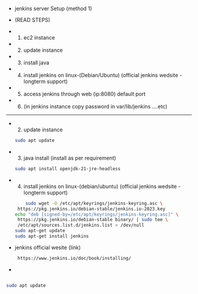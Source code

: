 - jenkins server Setup (method 1)

- (READ STEPS)

- 1) ec2 instance 
- 2) update instance 
- 3) install java 
- 4) install jenkins on linux-(Debian/Ubuntu) (official jenkins wedsite - longterm support) 
- 5) access jenkins through web (ip:8080) default port
- 6) (in jenkins instance copy password in var/lib/jenkins ....etc)

---
- 2) update instance
   
   ```bash
   sudo apt update

   ```
- 3) java install (install as per requirement)

   ```bash
   sudo apt install openjdk-21-jre-headless
   

   ```

- 4) install jenkins on linux-(debian/ubuntu) (official jenkins wedsite - longterm support)

   ```bash
       sudo wget -O /etc/apt/keyrings/jenkins-keyring.asc \
    https://pkg.jenkins.io/debian-stable/jenkins.io-2023.key
  echo "deb [signed-by=/etc/apt/keyrings/jenkins-keyring.asc]" \
    https://pkg.jenkins.io/debian-stable binary/ | sudo tee \
    /etc/apt/sources.list.d/jenkins.list > /dev/null
  sudo apt-get update
  sudo apt-get install jenkins

   ```
- jenkins official wesite (link)    
   ```bash
    https://www.jenkins.io/doc/book/installing/

   ```
-   

   ```bash
   

   ```
   






   ```bash
   sudo apt update

   ```
